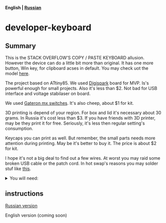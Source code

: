 **English | [Russian](#)**

# developer-keyboard

## Summary

This is the STACK OVERFLOW’S COPY / PASTE KEYBOARD allusion. However the device can do a little bit more than original. It has one more button, Win key, for clipboard acses in default. You may check uot the model [here](https://a360.co/3Iui5j1).

The project based on ATtiny85. 
We used [Digispark](https://www.aliexpress.com/item/2043055746.html) board for MVP. Is's powerful enough for small projects.
Also it's less than $2. Not bad for USB interface and voltage stabilaser on board.

We used [Gateron mx switches](https://www.aliexpress.com/item/32797603005.html). It's also cheep, about $1 for kit. 

3D printing is depend of your region. For box and lid it's necessary about 30 grams. In Russia it's cost less than $3. If you have friends with 3D printer, may be they print it for free. Seriously, it's less then regular setting's consumption.

Keycaps you can print as well. But remember, the small parts needs more attention during printing. May be it's better to buy it. The price is about $2 for kit.

I hope it's not a big deal to find out a few wires. At worst you may raid some broken USB cable or the patch cord. In hot swap's reasons you may solder stuf like [this](https://www.aliexpress.com/item/32908826691.html).

<details>
<summary>You will need:</summary>

1. [Digispark](https://www.aliexpress.com/item/2043055746.html) or equivalent
2. [Gateron mx switches](https://www.aliexpress.com/item/32797603005.html) (4 pieces) or equivalent
3. approximately 1.5 — 2 meters of signal wire
4. micro-USB data wire
5. soldering iron and staff
6. access to a 3D printer, otherwise look for 3D printing services nearby
7. [keycaps](https://www.aliexpress.com/item/1005002548978701.html?spm=a2g0o.productlist.0.0.6b084839eLJFx6&algo_pvid=0bd41286-0e27-4708-9aeb-dff3b63414eb&algo_exp_id=0bd41286-0e27-4708-9aeb-dff3b63414eb-18&pdp_ext_f=%7B%22sku_id%22%3A%2212000021095622716%22%7D&pdp_npi=2%40dis%21SCR%21%21199.09%21%21%21%21%21%40210318b916548633743403176eefc4%2112000021095622716%21sea) (4 pieces) maybe but I've printed
8. and of course, the PC
</details>

## instructions

[Russian version](https://github.com/syrovezhko/developer-keyboard/tree/software-ru)

English version (coming soon)

